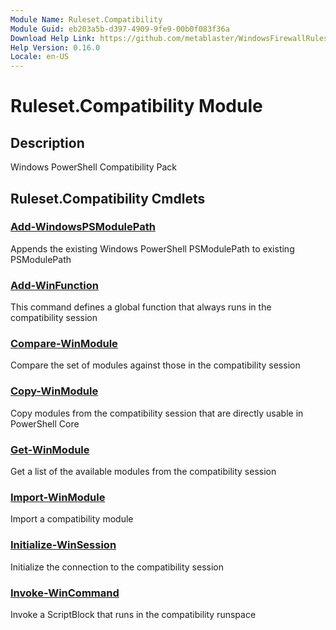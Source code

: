 ```yaml
---
Module Name: Ruleset.Compatibility
Module Guid: eb203a5b-d397-4909-9fe9-00b0f083f36a
Download Help Link: https://github.com/metablaster/WindowsFirewallRuleset/tree/master/Config/HelpContent/0.16.0
Help Version: 0.16.0
Locale: en-US
---
```


# Ruleset.Compatibility Module

## Description

Windows PowerShell Compatibility Pack

## Ruleset.Compatibility Cmdlets

### [Add-WindowsPSModulePath](Add-WindowsPSModulePath.md)

Appends the existing Windows PowerShell PSModulePath to existing PSModulePath

### [Add-WinFunction](Add-WinFunction.md)

This command defines a global function that always runs in the compatibility session

### [Compare-WinModule](Compare-WinModule.md)

Compare the set of modules against those in the compatibility session

### [Copy-WinModule](Copy-WinModule.md)

Copy modules from the compatibility session that are directly usable in PowerShell Core

### [Get-WinModule](Get-WinModule.md)

Get a list of the available modules from the compatibility session

### [Import-WinModule](Import-WinModule.md)

Import a compatibility module

### [Initialize-WinSession](Initialize-WinSession.md)

Initialize the connection to the compatibility session

### [Invoke-WinCommand](Invoke-WinCommand.md)

Invoke a ScriptBlock that runs in the compatibility runspace
